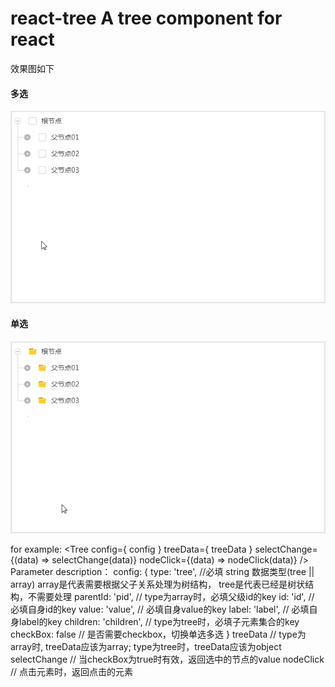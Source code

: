 # react-tree A tree component for react
效果图如下
#### 多选

![多选](https://raw.githubusercontent.com/YalongYan/react-tree/master/src/images/checkbox.gif?token=ACGVJW2RA3ZEUECACMAHHQK6BWJQG)

#### 单选

![单选](https://raw.githubusercontent.com/YalongYan/react-tree/master/src/images/single.gif?token=ACGVJWZLKZXXYYKX2TNAMIC6BWJRG)

for example:
<Tree
  config={ config }
  treeData={ treeData }
  selectChange={(data) => selectChange(data)}
  nodeClick={(data) => nodeClick(data)} />
Parameter description：
  config: {
    type: 'tree', //必填 string 数据类型(tree || array) array是代表需要根据父子关系处理为树结构， tree是代表已经是树状结构，不需要处理
    parentId: 'pid', // type为array时，必填父级id的key
    id: 'id', // 必填自身id的key
    value: 'value', // 必填自身value的key
    label: 'label', // 必填自身label的key
    children: 'children', // type为tree时，必填子元素集合的key
    checkBox: false // 是否需要checkbox，切换单选多选
 }
 treeData // type为array时, treeData应该为array; type为tree时，treeData应该为object
 selectChange // 当checkBox为true时有效，返回选中的节点的value
 nodeClick // 点击元素时，返回点击的元素
